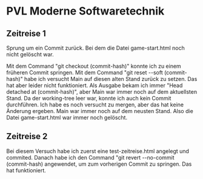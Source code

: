 # PVL Moderne Softwaretechnik

## Zeitreise 1

Sprung um ein Commit zurück. Bei dem die Datei game-start.html noch nicht gelöscht war.

Mit dem Command "git checkout (commit-hash)" konnte ich zu einem früheren Commit springen.
Mit dem Command "git reset --soft (commit-hash)" habe ich versucht Main auf diesen alten Stand zurück zu setzen.
Das hat aber leider nicht funktioniert. Als Ausgabe bekam ich immer "Head detached at (commit-hash)", aber Main war immer noch auf dem aktuellsten Stand.
Da der working-tree leer war, konnte ich auch kein Commit durchführen.
Ich habe es noch versucht zu mergen, aber das hat keine Änderung ergeben. Main war immer noch auf dem neusten Stand.
Also die Datei game-start.html war immer noch gelöscht.


## Zeitreise 2

Bei diesem Versuch habe ich zuerst eine test-zeitreise.html angelegt und commited.
Danach habe ich den Command "git revert --no-commit (commit-hash) angewendet, um zum vorherigen Commit zu springen.
Das hat funktioniert.



